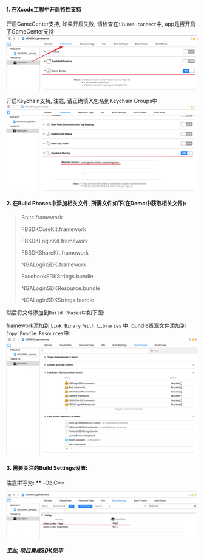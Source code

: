 #### 1. 在Xcode工程中开启特性支持

开启GameCenter支持, 如果开启失败, 请检查在`iTunes connect`中, app是否开启了GameCenter支持![](/.gitbook/assets/GameCenter.png)

开启Keychain支持, 注意, 请正确填入包名到Keychain Groups中![](/.gitbook/assets/Keychain.png)

#### 2. 在Build Phases中添加相关文件, 所需文件如下\(在Demo中获取相关文件\):

> Bolts.framework
>
> FBSDKCoreKit.framework
>
> FBSDKLoginKit.framework
>
> FBSDKShareKit.framework
>
> NGALoginSDK.framework
>
> FacebookSDKStrings.bundle
>
> NGALoginSDKResource.bundle
>
> NGALoginSDKStrings.bundle

然后将文件添加到`Build Phases`中如下图:

framework添加到 `Link Binary With Libraries`  中, bundle资源文件添加到 `Copy Bundle Resources`中:![](/.gitbook/assets/Build.png)

#### 3. 需要关注的Build Settings设置:

注意拼写为:    ** -ObjC**

![](/.gitbook/assets/Snipaste_2018-05-03_11-50-51.png)

##### 至此, 项目集成SDK完毕



